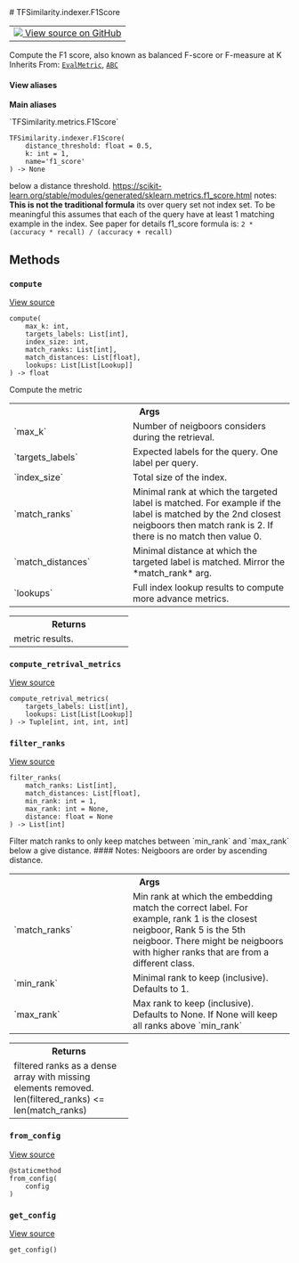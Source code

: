 
<div itemscope itemtype="http://developers.google.com/ReferenceObject">
<meta itemprop="name" content="TFSimilarity.indexer.F1Score" />
<meta itemprop="path" content="Stable" />
<meta itemprop="property" content="__init__"/>
<meta itemprop="property" content="compute"/>
<meta itemprop="property" content="compute_retrival_metrics"/>
<meta itemprop="property" content="filter_ranks"/>
<meta itemprop="property" content="from_config"/>
<meta itemprop="property" content="get_config"/>
</div>
# TFSimilarity.indexer.F1Score
<!-- Insert buttons and diff -->
<table class="tfo-notebook-buttons tfo-api nocontent" align="left">
<td>
  <a target="_blank" href="https://github.com/tensorflow/similarity/blob/main/tensorflow_similarity/metrics.py#L309-L350">
    <img src="https://www.tensorflow.org/images/GitHub-Mark-32px.png" />
    View source on GitHub
  </a>
</td>
</table>

Compute the F1 score, also known as balanced F-score or F-measure at K
Inherits From: [`EvalMetric`](../../TFSimilarity/callbacks/EvalMetric.md), [`ABC`](../../TFSimilarity/distances/ABC.md)
<section class="expandable">
  <h4 class="showalways">View aliases</h4>
  <p>
<b>Main aliases</b>
<p>`TFSimilarity.metrics.F1Score`</p>
</p>
</section>
<pre class="devsite-click-to-copy prettyprint lang-py tfo-signature-link">
<code>TFSimilarity.indexer.F1Score(
    distance_threshold: float = 0.5,
    k: int = 1,
    name=&#x27;f1_score&#x27;
) -> None
</code></pre>

<!-- Placeholder for "Used in" -->
below a distance threshold.
https://scikit-learn.org/stable/modules/generated/sklearn.metrics.f1_score.html
notes:
    **This is not the traditional formula** its over query set
    not index set. To be meaningful this assumes that each of the
    query have at least 1 matching example in the index.
    See paper for details
f1_score formula is: `2 * (accuracy * recall) / (accuracy + recall)`
## Methods
<h3 id="compute"><code>compute</code></h3>
<a target="_blank" href="https://github.com/tensorflow/similarity/blob/main/tensorflow_similarity/metrics.py#L334-L350">View source</a>
<pre class="devsite-click-to-copy prettyprint lang-py tfo-signature-link">
<code>compute(
    max_k: int,
    targets_labels: List[int],
    index_size: int,
    match_ranks: List[int],
    match_distances: List[float],
    lookups: List[List[Lookup]]
) -> float
</code></pre>
Compute the metric

<!-- Tabular view -->
 <table class="responsive fixed orange">
<colgroup><col width="214px"><col></colgroup>
<tr><th colspan="2">Args</th></tr>
<tr>
<td>
`max_k`
</td>
<td>
Number of neigboors considers during the retrieval.
</td>
</tr><tr>
<td>
`targets_labels`
</td>
<td>
Expected labels for the query. One label per query.
</td>
</tr><tr>
<td>
`index_size`
</td>
<td>
Total size of the index.
</td>
</tr><tr>
<td>
`match_ranks`
</td>
<td>
Minimal rank at which the targeted label is matched.
For example if the label is matched by the 2nd closest neigboors
then match rank is 2. If there is no match then value 0.
</td>
</tr><tr>
<td>
`match_distances`
</td>
<td>
Minimal distance at which the targeted label is
matched. Mirror the *match_rank* arg.
</td>
</tr><tr>
<td>
`lookups`
</td>
<td>
Full index lookup results to compute more advance metrics.
</td>
</tr>
</table>

<!-- Tabular view -->
 <table class="responsive fixed orange">
<colgroup><col width="214px"><col></colgroup>
<tr><th colspan="2">Returns</th></tr>
<tr class="alt">
<td colspan="2">
metric results.
</td>
</tr>
</table>

<h3 id="compute_retrival_metrics"><code>compute_retrival_metrics</code></h3>
<a target="_blank" href="https://github.com/tensorflow/similarity/blob/main/tensorflow_similarity/metrics.py#L137-L157">View source</a>
<pre class="devsite-click-to-copy prettyprint lang-py tfo-signature-link">
<code>compute_retrival_metrics(
    targets_labels: List[int],
    lookups: List[List[Lookup]]
) -> Tuple[int, int, int, int]
</code></pre>


<h3 id="filter_ranks"><code>filter_ranks</code></h3>
<a target="_blank" href="https://github.com/tensorflow/similarity/blob/main/tensorflow_similarity/metrics.py#L89-L135">View source</a>
<pre class="devsite-click-to-copy prettyprint lang-py tfo-signature-link">
<code>filter_ranks(
    match_ranks: List[int],
    match_distances: List[float],
    min_rank: int = 1,
    max_rank: int = None,
    distance: float = None
) -> List[int]
</code></pre>
Filter match ranks to only keep matches between `min_rank`
and `max_rank` below a give distance.
#### Notes:
Neigboors are order by ascending distance.


<!-- Tabular view -->
 <table class="responsive fixed orange">
<colgroup><col width="214px"><col></colgroup>
<tr><th colspan="2">Args</th></tr>
<tr>
<td>
`match_ranks`
</td>
<td>
Min rank at which the embedding match the correct
label. For example, rank 1 is the closest neigboor,
Rank 5 is the 5th neigboor. There might be neigboors with
higher ranks that are from a different class.
</td>
</tr><tr>
<td>
`min_rank`
</td>
<td>
Minimal rank to keep (inclusive). Defaults to 1.
</td>
</tr><tr>
<td>
`max_rank`
</td>
<td>
Max rank to keep (inclusive). Defaults to None.
If None will keep all ranks above `min_rank`
</td>
</tr>
</table>

<!-- Tabular view -->
 <table class="responsive fixed orange">
<colgroup><col width="214px"><col></colgroup>
<tr><th colspan="2">Returns</th></tr>
<tr class="alt">
<td colspan="2">
filtered ranks as a dense array with missing elements
removed. len(filtered_ranks) <= len(match_ranks)
</td>
</tr>
</table>

<h3 id="from_config"><code>from_config</code></h3>
<a target="_blank" href="https://github.com/tensorflow/similarity/blob/main/tensorflow_similarity/metrics.py#L39-L45">View source</a>
<pre class="devsite-click-to-copy prettyprint lang-py tfo-signature-link">
<code>@staticmethod</code>
<code>from_config(
    config
)
</code></pre>


<h3 id="get_config"><code>get_config</code></h3>
<a target="_blank" href="https://github.com/tensorflow/similarity/blob/main/tensorflow_similarity/metrics.py#L30-L37">View source</a>
<pre class="devsite-click-to-copy prettyprint lang-py tfo-signature-link">
<code>get_config()
</code></pre>



